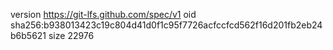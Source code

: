 version https://git-lfs.github.com/spec/v1
oid sha256:b938013423c19c804d41d0f1c95f7726acfccfcd562f16d201fb2eb24b6b5621
size 22976
